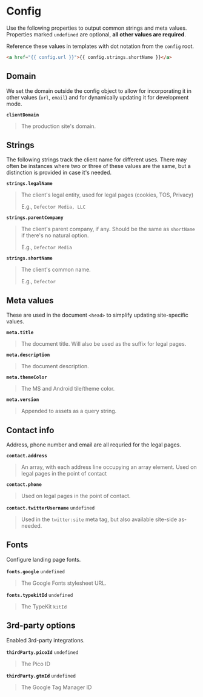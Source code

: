 # Config

Use the following properties to output common strings and meta values. Properties marked `undefined` are optional, **all other values are required**.

Reference these values in templates with dot notation from the `config` root.

```html
<a href="{{ config.url }}">{{ config.strings.shortName }}</a>
```

## Domain

We set the domain outside the config object to allow for incorporating it in other values (`url`, `email`) and for dynamically updating it for development mode.

**`clientDomain`**

> The production site's domain.

## Strings

The following strings track the client name for different uses. There may often be instances where two or three of these values are the same, but a distinction is provided in case it's needed.

**`strings.legalName`**

> The client's legal entity, used for legal pages (cookies, TOS, Privacy)
>
> E.g., `Defector Media, LLC`

**`strings.parentCompany`**

> The client's parent company, if any. Should be the same as `shortName` if there's no natural option.
>
> E.g., `Defector Media`

**`strings.shortName`**

> The client's common name.
>
> E.g., `Defector`

## Meta values

These are used in the document `<head>` to simplify updating site-specific values.

**`meta.title`**

> The document title. Will also be used as the suffix for legal pages.

**`meta.description`**

> The document description.

**`meta.themeColor`**

> The MS and Android tile/theme color.

**`meta.version`**

> Appended to assets as a query string.

## Contact info

Address, phone number and email are all requried for the legal pages.

**`contact.address`**

> An array, with each address line occupying an array element. Used on legal pages in the point of contact

**`contact.phone`**

> Used on legal pages in the point of contact.

**`contact.twitterUsername`** `undefined`

> Used in the `twitter:site` meta tag, but also available site-side as-needed.

## Fonts

Configure landing page fonts.

**`fonts.google`** `undefined`

> The Google Fonts stylesheet URL.

**`fonts.typekitId`** `undefined`

> The TypeKit `kitId`

## 3rd-party options

Enabled 3rd-party integrations.

**`thirdParty.picoId`** `undefined`

> The Pico ID

**`thirdParty.gtmId`** `undefined`

> The Google Tag Manager ID
